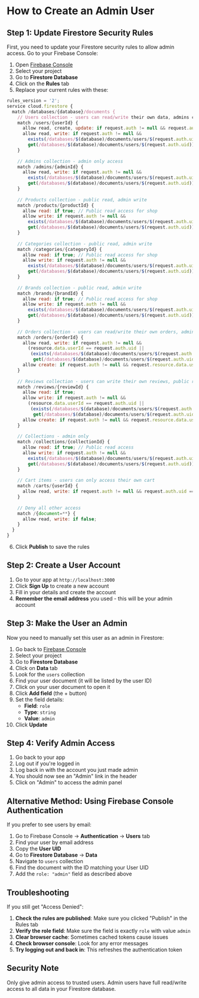 # How to Create an Admin User

## Step 1: Update Firestore Security Rules

First, you need to update your Firestore security rules to allow admin access. Go to your Firebase Console:

1. Open [Firebase Console](https://console.firebase.google.com)
2. Select your project
3. Go to **Firestore Database**
4. Click on the **Rules** tab
5. Replace your current rules with these:

```javascript
rules_version = '2';
service cloud.firestore {
  match /databases/{database}/documents {
    // Users collection - users can read/write their own data, admins can read all
    match /users/{userId} {
      allow read, create, update: if request.auth != null && request.auth.uid == userId;
      allow read, write: if request.auth != null && 
        exists(/databases/$(database)/documents/users/$(request.auth.uid)) &&
        get(/databases/$(database)/documents/users/$(request.auth.uid)).data.role == "admin";
    }
    
    // Admins collection - admin only access
    match /admins/{adminId} {
      allow read, write: if request.auth != null && 
        exists(/databases/$(database)/documents/users/$(request.auth.uid)) &&
        get(/databases/$(database)/documents/users/$(request.auth.uid)).data.role == "admin";
    }
    
    // Products collection - public read, admin write
    match /products/{productId} {
      allow read: if true; // Public read access for shop
      allow write: if request.auth != null && 
        exists(/databases/$(database)/documents/users/$(request.auth.uid)) &&
        get(/databases/$(database)/documents/users/$(request.auth.uid)).data.role == "admin";
    }
    
    // Categories collection - public read, admin write
    match /categories/{categoryId} {
      allow read: if true; // Public read access for shop
      allow write: if request.auth != null && 
        exists(/databases/$(database)/documents/users/$(request.auth.uid)) &&
        get(/databases/$(database)/documents/users/$(request.auth.uid)).data.role == "admin";
    }
    
    // Brands collection - public read, admin write
    match /brands/{brandId} {
      allow read: if true; // Public read access for shop
      allow write: if request.auth != null && 
        exists(/databases/$(database)/documents/users/$(request.auth.uid)) &&
        get(/databases/$(database)/documents/users/$(request.auth.uid)).data.role == "admin";
    }
    
    // Orders collection - users can read/write their own orders, admins can read/write all
    match /orders/{orderId} {
      allow read, write: if request.auth != null && 
        (resource.data.userId == request.auth.uid ||
         (exists(/databases/$(database)/documents/users/$(request.auth.uid)) &&
          get(/databases/$(database)/documents/users/$(request.auth.uid)).data.role == "admin"));
      allow create: if request.auth != null && request.resource.data.userId == request.auth.uid;
    }
    
    // Reviews collection - users can write their own reviews, public read
    match /reviews/{reviewId} {
      allow read: if true;
      allow write: if request.auth != null && 
        (resource.data.userId == request.auth.uid ||
         (exists(/databases/$(database)/documents/users/$(request.auth.uid)) &&
          get(/databases/$(database)/documents/users/$(request.auth.uid)).data.role == "admin"));
      allow create: if request.auth != null && request.resource.data.userId == request.auth.uid;
    }
    
    // Collections - admin only
    match /collections/{collectionId} {
      allow read: if true; // Public read access
      allow write: if request.auth != null && 
        exists(/databases/$(database)/documents/users/$(request.auth.uid)) &&
        get(/databases/$(database)/documents/users/$(request.auth.uid)).data.role == "admin";
    }
    
    // Cart items - users can only access their own cart
    match /carts/{userId} {
      allow read, write: if request.auth != null && request.auth.uid == userId;
    }
    
    // Deny all other access
    match /{document=**} {
      allow read, write: if false;
    }
  }
}
```

6. Click **Publish** to save the rules

## Step 2: Create a User Account

1. Go to your app at `http://localhost:3000`
2. Click **Sign Up** to create a new account
3. Fill in your details and create the account
4. **Remember the email address** you used - this will be your admin account

## Step 3: Make the User an Admin

Now you need to manually set this user as an admin in Firestore:

1. Go back to [Firebase Console](https://console.firebase.google.com)
2. Select your project
3. Go to **Firestore Database**
4. Click on **Data** tab
5. Look for the `users` collection
6. Find your user document (it will be listed by the user ID)
7. Click on your user document to open it
8. Click **Add field** (the + button)
9. Set the field details:
   - **Field**: `role`
   - **Type**: `string`
   - **Value**: `admin`
10. Click **Update**

## Step 4: Verify Admin Access

1. Go back to your app
2. Log out if you're logged in
3. Log back in with the account you just made admin
4. You should now see an "Admin" link in the header
5. Click on "Admin" to access the admin panel

## Alternative Method: Using Firebase Console Authentication

If you prefer to see users by email:

1. Go to Firebase Console → **Authentication** → **Users** tab
2. Find your user by email address
3. Copy the **User UID**
4. Go to **Firestore Database** → **Data**
5. Navigate to `users` collection
6. Find the document with the ID matching your User UID
7. Add the `role: "admin"` field as described above

## Troubleshooting

If you still get "Access Denied":

1. **Check the rules are published**: Make sure you clicked "Publish" in the Rules tab
2. **Verify the role field**: Make sure the field is exactly `role` with value `admin`
3. **Clear browser cache**: Sometimes cached tokens cause issues
4. **Check browser console**: Look for any error messages
5. **Try logging out and back in**: This refreshes the authentication token

## Security Note

Only give admin access to trusted users. Admin users have full read/write access to all data in your Firestore database.